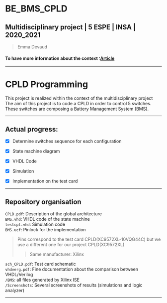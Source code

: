 # BE_BMS_CPLD

## Multidisciplinary project | 5 ESPE | INSA | 2020_2021

> Emma Devaud <br>


#### To have more information about the context :[Article](https://www.overleaf.com/project/5fda1749e64864409e625a2c)

---

#  CPLD Programming 


This project is realized within the context of the multidisciplinary project   
The aim of this project is to code a CPLD in order to control 5 switches. These switches are composing a Battery Management System (BMS). 


--- 

## Actual progress:

- [x] Determine switches sequence for each configuration
- [x] State machine diagram
- [x] VHDL Code
- [x] Simulation 
- [x] Implementation on the test card


---


## Repository organisation 

`CPLD.pdf`: Description of the global architecture  
`BMS.vhd`: VHDL code of the state machine   
`testcpt.vhd`: Simulation code  
`BMS.ucf`: Pinlock for the implementation     
> Pins correspond to the test card CPLD(XC9572XL-10VQG44C) but we use a different one for our project CPLD(XC9572XL)  
>> Same manufacturer: Xilinx    

`sch_CPLD.pdf`: Test card schematic  
`vhdverg.pdf`: Fine documentation about the comparison between VHDL/Verilog  
`/BMS`: all files generated by Xilinx ISE  
`/Screenshots`: Several screenshots of results (simulations and logic analyzer)  



--- 
